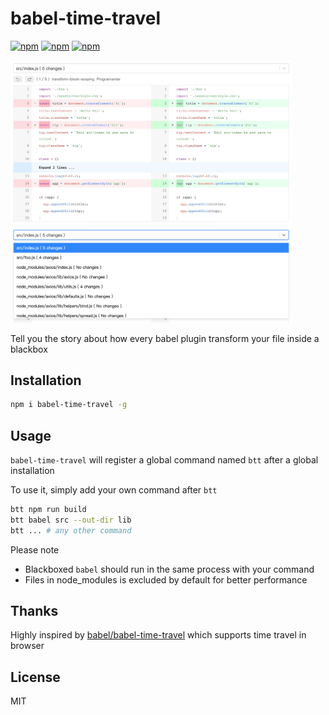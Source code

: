 # babel-time-travel

[![npm](https://img.shields.io/npm/v/babel-time-travel.svg)](https://www.npmjs.org/package/babel-time-travel)
[![npm](https://img.shields.io/npm/dm/babel-time-travel.svg)](https://www.npmjs.org/package/babel-time-travel)
[![npm](https://img.shields.io/npm/l/babel-time-travel.svg)](https://www.npmjs.org/package/babel-time-travel)

<img src="media/screenshot.jpg" alt="screenshot" width="450" />

<img src="media/screenshot2.jpg" alt="screenshot" width="450" />

Tell you the story about how every babel plugin transform your file inside a blackbox

## Installation

```bash
npm i babel-time-travel -g
```

## Usage

`babel-time-travel` will register a global command named `btt` after a global installation

To use it, simply add your own command after `btt`

```bash
btt npm run build
btt babel src --out-dir lib
btt ... # any other command
```

Please note

- Blackboxed `babel` should run in the same process with your command
- Files in node_modules is excluded by default for better performance

## Thanks

Highly inspired by [babel/babel-time-travel](https://github.com/babel/babel-time-travel) which supports time travel in browser

## License

MIT
